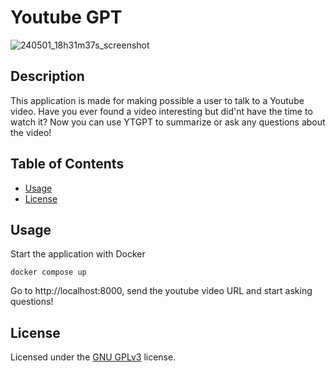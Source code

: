 # Youtube GPT
![240501_18h31m37s_screenshot](https://github.com/Jahn16/yt-gpt/assets/40438992/b003e3f4-4963-42bd-8fdb-31e3481fda66)


## Description

This application is made for making possible a user to talk to a Youtube video. Have you ever found a video interesting but did'nt have the time to watch it? Now you can use YTGPT to summarize or ask any questions about the video!

## Table of Contents

- [Usage](#usage)
- [License](#license)

## Usage

Start the application with Docker

```
docker compose up
```

Go to http://localhost:8000, send the youtube video URL and start asking questions!

## License

Licensed under the [GNU GPLv3](LICENSE) license.
